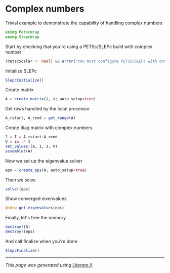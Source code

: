 
# Complex numbers
Trivial example to demonstrate the capability of handling complex numbers

````julia
using PetscWrap
using SlepcWrap
````

Start by checking that you're using a PETSc/SLEPc build with complex number

````julia
(PetscScalar <: Real) && error("You must configure PETSc/SLEPc with complex numbers to run this example")
````

Initialize SLEPc

````julia
SlepcInitialize()
````

Create matrix

````julia
A = create_matrix(4, 4; auto_setup=true)
````

Get rows handled by the local processor

````julia
A_rstart, A_rend = get_range(A)
````

Create diag matrix with complex numbers

````julia
J = I = A_rstart:A_rend
V = im .* I
set_values!(A, I, J, V)
assemble!(A)
````

Now we set up the eigenvalue solver

````julia
eps = create_eps(A; auto_setup=true)
````

Then we solve

````julia
solve!(eps)
````

Show converged eivenvalues

````julia
@show get_eigenvalues(eps)
````

Finally, let's free the memory

````julia
destroy!(A)
destroy!(eps)
````

And call finalize when you're done

````julia
SlepcFinalize()

````

---

*This page was generated using [Literate.jl](https://github.com/fredrikekre/Literate.jl).*

